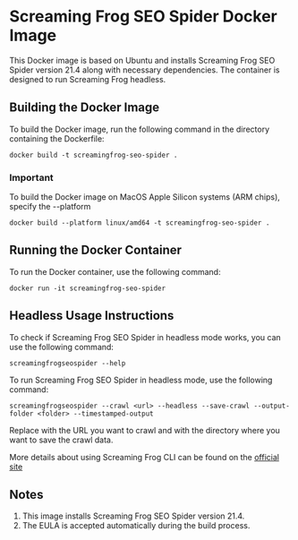 # Screaming Frog SEO Spider Docker Image
This Docker image is based on Ubuntu and installs Screaming Frog SEO Spider version 21.4 along with necessary dependencies.
The container is designed to run Screaming Frog headless.

## Building the Docker Image
To build the Docker image, run the following command in the directory containing the Dockerfile:

`docker build -t screamingfrog-seo-spider .`

### Important
To build the Docker image on MacOS Apple Silicon systems (ARM chips), specify the --platform

`docker build --platform linux/amd64 -t screamingfrog-seo-spider .`

## Running the Docker Container
To run the Docker container, use the following command:

`docker run -it screamingfrog-seo-spider`

## Headless Usage Instructions
To check if Screaming Frog SEO Spider in headless mode works, you can use the following command:

`screamingfrogseospider --help`

To run Screaming Frog SEO Spider in headless mode, use the following command:

`screamingfrogseospider --crawl <url> --headless --save-crawl --output-folder <folder> --timestamped-output`

Replace <url> with the URL you want to crawl and <folder> with the directory where you want to save the crawl data.

More details about using Screaming Frog CLI can be found on the [official site](https://www.screamingfrog.co.uk/seo-spider/user-guide/general/#command-line)

## Notes
1. This image installs Screaming Frog SEO Spider version 21.4.
2. The EULA is accepted automatically during the build process.